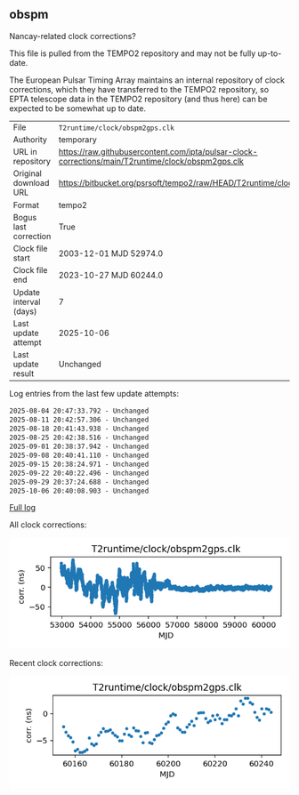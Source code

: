 
## obspm

Nancay-related clock corrections?

This file is pulled from the TEMPO2 repository and may not be fully
up-to-date.

The European Pulsar Timing Array maintains an internal repository
of clock corrections, which they have transferred to the TEMPO2
repository, so  EPTA telescope data in the TEMPO2 repository (and
thus here) can be expected to be somewhat up to date.

|     |     |
|:--- |:--- |
| File | `T2runtime/clock/obspm2gps.clk` |
| Authority | temporary |
| URL in repository | <https://raw.githubusercontent.com/ipta/pulsar-clock-corrections/main/T2runtime/clock/obspm2gps.clk> |
| Original download URL | <https://bitbucket.org/psrsoft/tempo2/raw/HEAD/T2runtime/clock/obspm2gps.clk> |
| Format | tempo2 |
| Bogus last correction | True |
| Clock file start | 2003-12-01 MJD 52974.0 |
| Clock file end | 2023-10-27 MJD 60244.0 |
| Update interval (days) | 7 |
| Last update attempt | 2025-10-06 |
| Last update result | Unchanged |

Log entries from the last few update attempts:
```
2025-08-04 20:47:33.792 - Unchanged
2025-08-11 20:42:57.306 - Unchanged
2025-08-18 20:41:43.938 - Unchanged
2025-08-25 20:42:38.516 - Unchanged
2025-09-01 20:38:37.942 - Unchanged
2025-09-08 20:40:41.110 - Unchanged
2025-09-15 20:38:24.971 - Unchanged
2025-09-22 20:40:22.496 - Unchanged
2025-09-29 20:37:24.688 - Unchanged
2025-10-06 20:40:08.903 - Unchanged
```
[Full log](https://raw.githubusercontent.com/ipta/pulsar-clock-corrections/main/log/T2runtime/clock/obspm2gps.clk.log)


All clock corrections:

![plot of all clock corrections](obspm2gps.clk.png "All corrections")

Recent clock corrections:

![plot of recent clock corrections](obspm2gps.clk.short.png "Recent corrections")

